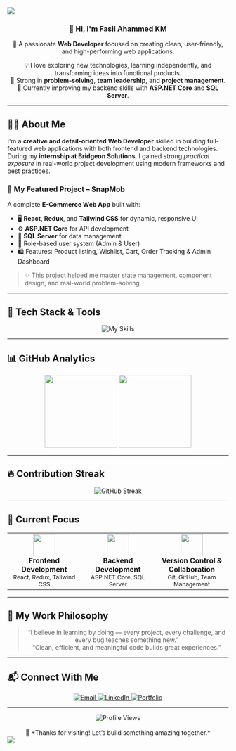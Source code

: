<img src="https://capsule-render.vercel.app/api?type=waving&color=gradient&height=200&section=header&text=Fasil%20Ahammed%20KM&fontSize=42&fontColor=ffffff&animation=twinkling&fontAlignY=35" />

<div align="center">

### 👋 Hi, I'm **Fasil Ahammed KM**
🚀 A passionate **Web Developer** focused on creating clean, user-friendly, and high-performing web applications.

💡 I love exploring new technologies, learning independently, and transforming ideas into functional products.  
🧠 Strong in **problem-solving**, **team leadership**, and **project management**.  
🌱 Currently improving my backend skills with **ASP.NET Core** and **SQL Server**.

</div>

---

## 🧑‍💻 About Me

I'm a **creative and detail-oriented Web Developer** skilled in building full-featured web applications with both frontend and backend technologies.  
During my **internship at Bridgeon Solutions**, I gained strong *practical exposure* in real-world project development using modern frameworks and best practices.  

### 🛒 **My Featured Project – SnapMob**
A complete **E-Commerce Web App** built with:
- 🖥️ **React**, **Redux**, and **Tailwind CSS** for dynamic, responsive UI  
- ⚙️ **ASP.NET Core** for API development  
- 💾 **SQL Server** for data management  
- 👥 Role-based user system (Admin & User)
- 🛍️ Features: Product listing, Wishlist, Cart, Order Tracking & Admin Dashboard  

> ✨ This project helped me master state management, component design, and real-world problem-solving.

---

## 🧰 Tech Stack & Tools

<div align="center">
  <img src="https://skillicons.dev/icons?i=html,css,js,react,redux,tailwind,cs,dotnet,sqlserver,git,github,vscode,figma,npm&theme=light&perline=7" alt="My Skills" />
</div>

---

## 📊 GitHub Analytics

<div align="center">
  <img src="https://github-readme-stats.vercel.app/api?username=fasilahammed&show_icons=true&count_private=true&theme=tokyonight&hide_border=true&border_radius=15&title_color=58A6FF&icon_color=58A6FF&text_color=C9D1D9&bg_color=0D1117" height="165" />
  <img src="https://github-readme-stats.vercel.app/api/top-langs/?username=fasilahammed&layout=compact&theme=tokyonight&hide_border=true&border_radius=15&title_color=58A6FF&text_color=C9D1D9&bg_color=0D1117" height="165" />
</div>

---

## 🔥 Contribution Streak

<div align="center">
  <img src="https://github-readme-streak-stats.herokuapp.com?user=fasilahammed&theme=tokyonight&hide_border=true&border_radius=15&background=0D1117" alt="GitHub Streak" />
</div>

---

## 🚀 Current Focus

<div align="center">
  <table>
    <tr>
      <td align="center" width="33%">
        <img src="https://cdn.jsdelivr.net/gh/devicons/devicon/icons/react/react-original.svg" width="50"/>
        <br><strong>Frontend Development</strong>
        <br><sub>React, Redux, Tailwind CSS</sub>
      </td>
      <td align="center" width="33%">
        <img src="https://cdn.jsdelivr.net/gh/devicons/devicon/icons/dot-net/dot-net-original.svg" width="50"/>
        <br><strong>Backend Development</strong>
        <br><sub>ASP.NET Core, SQL Server</sub>
      </td>
      <td align="center" width="33%">
        <img src="https://cdn.jsdelivr.net/gh/devicons/devicon/icons/git/git-original.svg" width="50"/>
        <br><strong>Version Control & Collaboration</strong>
        <br><sub>Git, GitHub, Team Management</sub>
      </td>
    </tr>
  </table>
</div>

---

## 💬 My Work Philosophy

<div align="center">

> “I believe in learning by doing — every project, every challenge, and every bug teaches something new.”  
> “Clean, efficient, and meaningful code builds great experiences.”

</div>

---

## 📬 Connect With Me

<div align="center">
  <a href="mailto:fasilahammedkm@gmail.com">
    <img src="https://img.shields.io/badge/Email-D14836?style=for-the-badge&logo=gmail&logoColor=white" alt="Email" />
  </a>
  <a href="https://www.linkedin.com/in/fasilahammedkm/">
    <img src="https://img.shields.io/badge/LinkedIn-0077B5?style=for-the-badge&logo=linkedin&logoColor=white" alt="LinkedIn" />
  </a>
  <a href="https://fasilahammed.netlify.app/">
    <img src="https://img.shields.io/badge/Portfolio-FF5722?style=for-the-badge&logo=todoist&logoColor=white" alt="Portfolio" />
  </a>
</div>

---

<div align="center">
  <img src="https://komarev.com/ghpvc/?username=fasilahammed&label=Profile%20Views&color=58A6FF&style=flat-square" alt="Profile Views" />
  <br><br>
  🧡 *Thanks for visiting! Let’s build something amazing together.*
</div>

<img src="https://capsule-render.vercel.app/api?type=waving&color=gradient&height=100&section=footer" />
